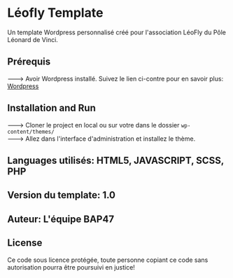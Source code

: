 # Léofly Template

Un template Wordpress personnalisé créé pour l'association LéoFly du Pôle Léonard de Vinci.

## Prérequis
---> Avoir Wordpress installé. Suivez le lien ci-contre pour en savoir plus: [Wordpress](https://wordpress.com/fr/)

## Installation and Run
---> Cloner le project en local ou sur votre dans le dossier `wp-content/themes/` <br />
---> Allez dans l'interface d'administration et installez le thème. 

## Languages utilisés: HTML5, JAVASCRIPT, SCSS, PHP

## Version du template: 1.0

## Auteur: L'équipe BAP47


## License
Ce code sous licence protégée, toute personne copiant ce code sans autorisation pourra être poursuivi en justice! 
